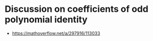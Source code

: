 # Discussion on coefficients of odd polynomial identity

- https://mathoverflow.net/a/297916/113033
